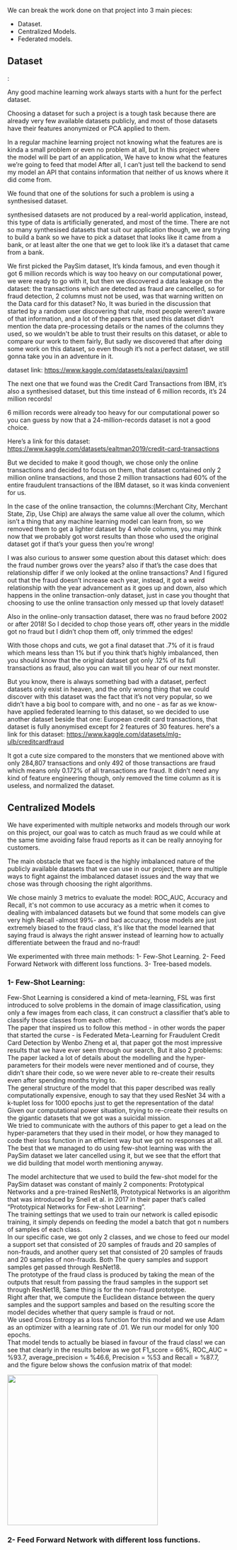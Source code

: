 We can break the work done on that project into 3 main pieces:

- Dataset.<br>
- Centralized Models.<br>
- Federated models.<be>

<h2>Dataset</h2>:
  
Any good machine learning work always starts with a hunt for the perfect dataset.

Choosing a dataset for such a project is a tough task because there are already very few available datasets publicly, and most of those datasets have their features anonymized or PCA applied to them. 

In a regular machine learning project not knowing what the features are is kinda a small problem or even no problem at all, but In this project where the model will be part of an application, We have to know what the features we’re going to feed that model After all, I can’t just tell the backend to send my model an API that contains information that neither of us knows where it did come from.

We found that one of the solutions for such a problem is using a synthesised dataset.

synthesised datasets are not produced by a  real-world application, instead, this type of data is artificially generated, and most of the time. 
There are not so many synthesised datasets that suit our application though, we are trying to build a bank so we have to pick a dataset that looks like it came from a bank, or at least alter the one that we get to look like it’s a dataset that came from a bank.

We first picked the PaySim dataset, It’s kinda famous, and even though it got 6 million records which is way too heavy on our computational power, we were ready to go with it, but then we discovered a data leakage on the dataset: the transactions which are detected as fraud are cancelled, so for fraud detection, 2 columns must not be used, was that warning written on the Data card for this dataset? No, It was buried in the discussion that started by a random user discovering that rule, most people weren’t aware of that information, and a lot of the papers that used this dataset didn’t mention the data pre-processing details or the names of the columns they used, so we wouldn't be able to trust their results on this dataset, or able to compare our work to them fairly, But sadly we discovered that after doing some work on this dataset, so even though it’s not a perfect dataset, we still gonna take you in an adventure in it. 

dataset link: https://www.kaggle.com/datasets/ealaxi/paysim1

The next one that we found was the Credit Card Transactions from IBM, it’s also a synthesised dataset, but this time instead of 6 million records, it’s 24 million records!

6 million records were already too heavy for our computational power so you can guess by now that a 24-million-records dataset is not a good choice.

Here’s a link for this dataset: https://www.kaggle.com/datasets/ealtman2019/credit-card-transactions

But we decided to make it good though, we chose only the online transactions and decided to focus on them, that dataset contained only 2 million online transactions, and those 2 million transactions had 60% of the entire fraudulent transactions of the IBM dataset, so it was kinda convenient for us.

In the case of the online transaction, the columns:(Merchant City, Merchant State, Zip, Use Chip) are always the same value all over the column, which isn’t a thing that any machine learning model can learn from, so we removed them to get a lighter dataset by 4 whole columns, you may think now that we probably got worst results than those who used the original dataset got if that’s your guess then you’re wrong!

I was also curious to answer some question about this dataset which: does the fraud number grows over the years? also if that’s the case does that relationship differ if we only looked at the online transactions? And I figured out that the fraud doesn’t increase each year, instead, it got a weird relationship with the year advancement as it goes up and down, also which happens in the online transaction-only dataset, just in case you thought that choosing to use the online transaction only messed up that lovely dataset!

Also in the online-only transaction dataset, there was no fraud before 2002 or after 2018! So I decided to chop those years off, other years in the middle got no fraud but I didn’t chop them off, only trimmed the edges!
      
With those chops and cuts, we got a final dataset that .7% of it is fraud which means less than 1% but if you think that’s highly imbalanced, then you should know that the original dataset got only .12% of its full transactions as fraud, also you can wait till you hear of our next monster.

But you know, there is always something bad with a dataset, perfect datasets only exist in heaven, and the only wrong thing that we could discover with this dataset was the fact that it’s not very popular, so we didn’t have a big bool to compare with, and no one - as far as we know- have applied federated learning to this dataset, so we decided to use another dataset beside that one: European credit card transactions, that dataset is fully anonymised except for 2 features of 30 features. here's a link for this dataset: https://www.kaggle.com/datasets/mlg-ulb/creditcardfraud

It got a cute size compared to the monsters that we mentioned above with only 284,807 transactions and only 492 of those transactions are fraud which means only 0.172% of all transactions are fraud.
It didn’t need any kind of feature engineering though, only removed the time column as it is useless, and normalized the dataset. 

<h2>Centralized Models</h2>

We have experimented with multiple networks and models through our work on this project, our goal was to catch as much fraud as we could while at the same time avoiding false fraud reports as it can be really annoying for customers.<br>

The main obstacle that we faced is the highly imbalanced nature of the publicly available datasets that we can use in our project, there are multiple ways to fight against the imbalanced dataset issues and the way that we chose was through choosing the right algorithms.

We chose mainly 3 metrics to evaluate the model: ROC_AUC, Accuracy and Recall, it's not common to use accuracy as a metric when it comes to dealing with imbalanced datasets but we found that some models can give very high Recall -almost 99%- and bad accuracy, those models are just extremely biased to the fraud class, it's like that the model learned that saying fraud is always the right answer instead of learning how to actually differentiate between the fraud and no-fraud!

We experimented with three main methods:
1- Few-Shot Learning.
2- Feed Forward Network with different loss functions.
3- Tree-based models.

<h3>1- Few-Shot Learning:</h3>

Few-Shot Learning is considered a kind of meta-learning, FSL was first introduced to solve problems in the domain of image classification, using only a few images from each class, it can construct a classifier that’s able to classify those classes from each other.<br>
The paper that inspired us to follow this method - in other words the paper that started the curse - is Federated Meta-Learning for Fraudulent Credit Card Detection by Wenbo Zheng et al, that paper got the most impressive results that we have ever seen through our search, But it also 2 problems:
The paper lacked a lot of details about the modelling and the hyper-parameters for their models were never mentioned and of course, they didn’t share their code, so we were never able to re-create their results even after spending months trying to.<br>
The general structure of the model that this paper described was really computationally expensive, enough to say that they used ResNet 34 with a k-tuplet loss for 1000 epochs just to get the representation of the data! Given our computational power situation, trying to re-create their results on the gigantic datasets that we got was a suicidal mission.<br>
We tried to communicate with the authors of this paper to get a lead on the hyper-parameters that they used in their model, or how they managed to code their loss function in an efficient way but we got no responses at all.
The best that we managed to do using few-shot learning was with the PaySim dataset we later cancelled using it, but we see that the effort that we did building that model worth mentioning anyway.<br>

The model architecture that we used to build the few-shot model for the PaySim dataset was constant of mainly 2 components: Prototypical Networks and a pre-trained ResNet18, Prototypical Networks is an algorithm that was introduced by Snell et al. in 2017 in their paper that’s called “Prototypical Networks for Few-shot Learning”.<br>
The training settings that we used to train our network is called episodic training, it simply depends on feeding the model a batch that got n numbers of samples of each class.<br>
In our specific case, we got only 2 classes, and we chose to feed our model a support set that consisted of 20 samples of frauds and 20 samples of non-frauds, and another query set that consisted of 20 samples of frauds and 20 samples of non-frauds. 
Both The query samples and support samples get passed through ResNet18.<br>
The prototype of the fraud class is produced by taking the mean of the outputs that result from passing the fraud samples in the support set through ResNet18, Same thing is for the non-fraud prototype.<br>
Right after that, we compute the Euclidean distance between the query samples and the support samples and based on the resulting score the model decides whether that query sample is fraud or not.<br>
We used Cross Entropy as a loss function for this model and we use Adam as an optimizer with a learning rate of .01. 
We run our model for only 100 epochs.<br>
That model tends to actually be biased in favour of the fraud class!  we can see that clearly in the results below as we got  F1_score = 66%, ROC_AUC = %93.7, average_precision = %46.6, Precision = %53 and Recall = %87.7, and the figure below shows the confusion matrix of that model:<br>

<img src="https://github.com/Aml-Hassan-Abd-El-hamid/Fraud_Detection_using_Federated_Learning_AND_bank_application/blob/main/LEARNING/readme%20images/Screenshot%20from%202023-07-29%2002-58-43.png" width="340" height="340" >

<h3>2- Feed Forward Network with different loss functions.</h3>

